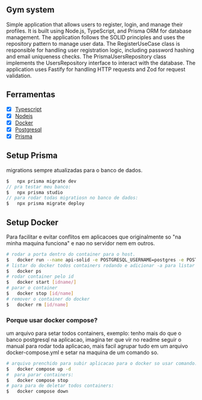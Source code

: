 ## Gym system

Simple application that allows users to register, login, and manage their profiles. It is built using Node.js, TypeScript, and Prisma ORM for database management. The application follows the SOLID principles and uses the repository pattern to manage user data. The RegisterUseCase class is responsible for handling user registration logic, including password hashing and email uniqueness checks. The PrismaUsersRepository class implements the UsersRepository interface to interact with the database. The application uses Fastify for handling HTTP requests and Zod for request validation.

## Ferramentas

- [x] [Typescript]()
- [x] [Nodejs]()
- [x] [Docker]()
- [x] [Postgresql]()
- [x] [Prisma]()

## Setup Prisma


migrations sempre atualizadas para o banco de dados.

```js
$   npx prisma migrate dev
// pra testar meu banco:
$   npx prisma studio
// para rodar todas migratiosn no banco de dados:
$   npx prisma migrate deploy
```

## Setup Docker

Para facilitar e evitar conflitos em aplicacoes que originalmente so "na minha maquina funciona" e nao no servidor nem em outros.

```bash
# rodar a porta dentro do container para o host.
$   docker run --name api-solid -e POSTGRESQL_USERNAME=postgres -e POSTGRESQL_PASSWORD=admin -e POSTGRESQL_DATABASE=api_db -p 5432:5432 -d bitnami/postgresql
# listar do docker todos containers rodando e adicionar -a para listar todos criados
$   docker ps
# rodar container pelo id 
$   docker start [idname/]
# parar o container 
$   docker stop [id/name]
# remover o container do docker
$   docker rm [id/name]
```

### Porque usar docker compose?

um arquivo para setar todos containers, exemplo: tenho mais do que o banco postgresql na aplicacao, imagina ter que vir no readme seguir o manual para rodar toda aplicacao, mais facil agrupar tudo em um arquivo docker-compose.yml e setar na maquina de um comando so.

```bash
# arquivo prenchido para subir aplicacao para o docker so usar comando: -d roda em background sem os logs.
$   docker compose up -d
#  para parar containers:
$   docker compose stop
# para para de deletar todos containers:
$   docker compose down
```

## 